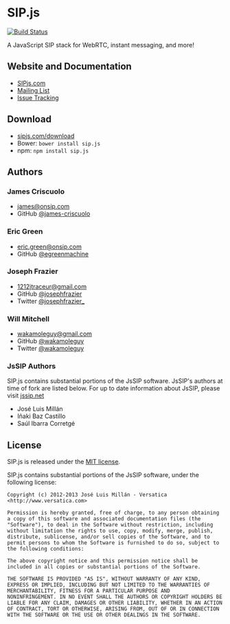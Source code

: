 # SIP.js

[![Build Status](https://travis-ci.org/onsip/SIP.js.png?branch=master)](https://travis-ci.org/onsip/SIP.js)

A JavaScript SIP stack for WebRTC, instant messaging, and more!


## Website and Documentation

* [SIPjs.com](https://sipjs.com)
* [Mailing List](https://groups.google.com/forum/#!forum/sip_js)
* [Issue Tracking](https://github.com/onsip/sip.js/issues)


## Download

* [sipjs.com/download](https://sipjs.com/download/)
* Bower: `bower install sip.js`
* npm: `npm install sip.js`

## Authors

### James Criscuolo

* <james@onsip.com>
* GitHub [@james-criscuolo](https://github.com/james-criscuolo)

### Eric Green

* <eric.green@onsip.com>
* GitHub [@egreenmachine](https://github.com/egreenmachine)

### Joseph Frazier

* <1212jtraceur@gmail.com>
* GitHub [@josephfrazier](https://github.com/josephfrazier)
* Twitter [@josephfrazier_](https://twitter.com/josephfrazier_)

### Will Mitchell

* <wakamoleguy@gmail.com>
* GitHub [@wakamoleguy](http://github.com/wakamoleguy)
* Twitter [@wakamoleguy](http://twitter.com/wakamoleguy)

### JsSIP Authors

SIP.js contains substantial portions of the JsSIP software. JsSIP's authors at time of fork are listed below. For up to date information about JsSIP, please visit [jssip.net](http://jssip.net)

* José Luis Millán
* Iñaki Baz Castillo
* Saúl Ibarra Corretgé

## License

SIP.js is released under the [MIT license](https://sipjs.com/license).

SIP.js contains substantial portions of the JsSIP software, under the following license:

~~~
Copyright (c) 2012-2013 José Luis Millán - Versatica <http://www.versatica.com>

Permission is hereby granted, free of charge, to any person obtaining
a copy of this software and associated documentation files (the
"Software"), to deal in the Software without restriction, including
without limitation the rights to use, copy, modify, merge, publish,
distribute, sublicense, and/or sell copies of the Software, and to
permit persons to whom the Software is furnished to do so, subject to
the following conditions:

The above copyright notice and this permission notice shall be
included in all copies or substantial portions of the Software.

THE SOFTWARE IS PROVIDED "AS IS", WITHOUT WARRANTY OF ANY KIND,
EXPRESS OR IMPLIED, INCLUDING BUT NOT LIMITED TO THE WARRANTIES OF
MERCHANTABILITY, FITNESS FOR A PARTICULAR PURPOSE AND
NONINFRINGEMENT. IN NO EVENT SHALL THE AUTHORS OR COPYRIGHT HOLDERS BE
LIABLE FOR ANY CLAIM, DAMAGES OR OTHER LIABILITY, WHETHER IN AN ACTION
OF CONTRACT, TORT OR OTHERWISE, ARISING FROM, OUT OF OR IN CONNECTION
WITH THE SOFTWARE OR THE USE OR OTHER DEALINGS IN THE SOFTWARE.

~~~

